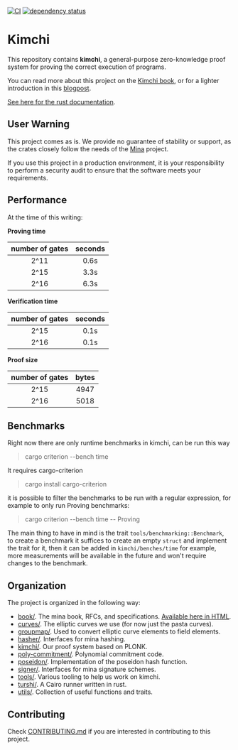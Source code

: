 [![CI](https://github.com/o1-labs/proof-systems/actions/workflows/rust.yml/badge.svg)](https://github.com/o1-labs/proof-systems/actions/workflows/rust.yml)
[![dependency status](https://deps.rs/repo/github/o1-labs/proof-systems/status.svg?style=flat-square)](https://deps.rs/repo/github/o1-labs/proof-systems)

# Kimchi

This repository contains **kimchi**, a general-purpose zero-knowledge proof system for proving the correct execution of programs.

You can read more about this project on the [Kimchi book](https://o1-labs.github.io/proof-systems), or for a lighter introduction in this [blogpost](https://minaprotocol.com/blog/kimchi-the-latest-update-to-minas-proof-system).

[See here for the rust documentation](https://o1-labs.github.io/proof-systems/rustdoc).

## User Warning

This project comes as is. We provide no guarantee of stability or support, as the crates closely follow the needs of the [Mina]([https://](https://github.com/minaprotocol/mina)) project.

If you use this project in a production environment, it is your responsibility to perform a security audit to ensure that the software meets your requirements.

## Performance

At the time of this writing:

**Proving time**

| number of gates | seconds |
| :-------------: | :-----: |
|      2^11       |  0.6s   |
|      2^15       |  3.3s   |
|      2^16       |  6.3s   |

**Verification time**

| number of gates | seconds |
| :-------------: | :-----: |
|      2^15       |  0.1s   |
|      2^16       |  0.1s   |

**Proof size**

| number of gates | bytes |
| :-------------: | :---: |
|      2^15       | 4947  |
|      2^16       | 5018  |

## Benchmarks
Right now there are only runtime benchmarks in kimchi, can be run this way
> cargo criterion --bench time

It requires cargo-criterion
> cargo install cargo-criterion

it is possible to filter the benchmarks to be run with a regular expression, for example
to only run Proving benchmarks:
> cargo criterion --bench time -- Proving

The main thing to have in mind is the trait `tools/benchmarking::Benchmark`, to create a
benchmark it suffices to create an empty `struct` and implement the trait for it, then it
can be added in `kimchi/benches/time` for example, more measurements will be available in
the future and won't require changes to the benchmark.

## Organization

The project is organized in the following way:

* [book/](book/). The mina book, RFCs, and specifications. [Available here in HTML](https://o1-labs.github.io/proof-systems).
* [curves/](curves/). The elliptic curves we use (for now just the pasta curves).
* [groupmap/](groupmap/). Used to convert elliptic curve elements to field elements.
* [hasher/](hasher/). Interfaces for mina hashing.
* [kimchi/](kimchi/). Our proof system based on PLONK.
* [poly-commitment/](poly-commitment/). Polynomial commitment code.
* [poseidon/](poseidon/). Implementation of the poseidon hash function.
* [signer/](signer/). Interfaces for mina signature schemes.
* [tools/](tools/). Various tooling to help us work on kimchi.
* [turshi/](turshi/). A Cairo runner written in rust.
* [utils/](utils/). Collection of useful functions and traits.

## Contributing

Check [CONTRIBUTING.md](CONTRIBUTING.md) if you are interested in contributing to this project.

